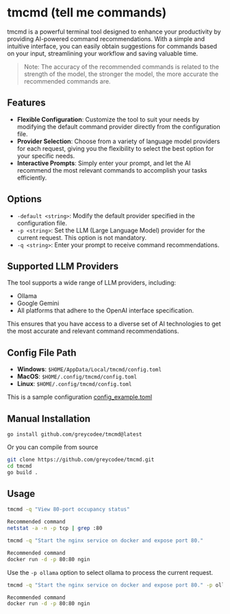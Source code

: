# tmcmd (tell me commands)

tmcmd is a powerful terminal tool designed to enhance your productivity by providing AI-powered command recommendations. With a simple and intuitive interface, you can easily obtain suggestions for commands based on your input, streamlining your workflow and saving valuable time.

> Note: The accuracy of the recommended commands is related to the strength of the model, the stronger the model, the more accurate the recommended commands are.

## Features

- **Flexible Configuration**: Customize the tool to suit your needs by modifying the default command provider directly from the configuration file.
- **Provider Selection**: Choose from a variety of language model providers for each request, giving you the flexibility to select the best option for your specific needs.
- **Interactive Prompts**: Simply enter your prompt, and let the AI recommend the most relevant commands to accomplish your tasks efficiently.

## Options

- `-default <string>`: Modify the default provider specified in the configuration file.
- `-p <string>`: Set the LLM (Large Language Model) provider for the current request. This option is not mandatory.
- `-q <string>`: Enter your prompt to receive command recommendations.

## Supported LLM Providers

The tool supports a wide range of LLM providers, including:

- Ollama
- Google Gemini
- All platforms that adhere to the OpenAI interface specification.

This ensures that you have access to a diverse set of AI technologies to get the most accurate and relevant command recommendations.

## Config File Path

- **Windows**: `$HOME/AppData/Local/tmcmd/config.toml`
- **MacOS**: `$HOME/.config/tmcmd/config.toml`
- **Linux**: `$HOME/.config/tmcmd/config.toml`

This is a sample configuration [config_example.toml](./config_example.toml)

## Manual Installation

```base
go install github.com/greycodee/tmcmd@latest
```

Or you can compile from source

```bash
git clone https://github.com/greycodee/tmcmd.git
cd tmcmd
go build .
```

## Usage

```bash
tmcmd -q "View 80-port occupancy status"

Recommended command
netstat -a -n -p tcp | grep :80
```

```bash
tmcmd -q "Start the nginx service on docker and expose port 80."

Recommended command
docker run -d -p 80:80 ngin
```

Use the `-p ollama` option to select ollama to process the current request.

```bash
tmcmd -q "Start the nginx service on docker and expose port 80." -p ollama

Recommended command
docker run -d -p 80:80 ngin
```
